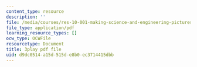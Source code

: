 ```yaml
---
content_type: resource
description: ''
file: /media/courses/res-10-001-making-science-and-engineering-pictures-a-practical-guide-to-presenting-your-work-spring-2016/d9dc0514a15d515de8b0ec3714415dbb_r0Os1lPSlN0.pdf
file_type: application/pdf
learning_resource_types: []
ocw_type: OCWFile
resourcetype: Document
title: 3play pdf file
uid: d9dc0514-a15d-515d-e8b0-ec3714415dbb
---
```

